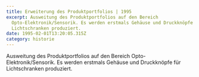 ```yaml
---
title: Erweiterung des Produktportfolios | 1995
excerpt: Ausweitung des Produktportfolios auf den Bereich
  Opto-Elektronik/Sensorik. Es werden erstmals Gehäuse und Druckknöpfe für
  Lichtschranken produziert.
date: 1995-02-01T13:20:05.315Z
category: historie
---
```

Ausweitung des Produktportfolios auf den Bereich Opto-Elektronik/Sensorik. Es werden erstmals Gehäuse und Druckknöpfe für Lichtschranken produziert.